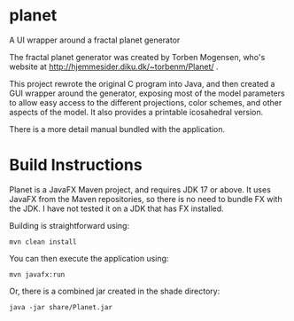# planet
A UI wrapper around a fractal planet generator

The fractal planet generator was created by Torben Mogensen, who's website at
http://hjemmesider.diku.dk/~torbenm/Planet/ .

This project rewrote the original C program into Java, and then created a GUI
wrapper around the generator, exposing most of the model parameters to allow
easy access to the different projections, color schemes, and other aspects 
of the model. It also provides a printable icosahedral version.

There is a more detail manual bundled with the application.


# Build Instructions

Planet is a JavaFX Maven project, and requires JDK 17 or above. It uses JavaFX
from the Maven repositories, so there is no need to bundle FX with the JDK. I 
have not tested it on a JDK that has FX installed.

Building is straightforward using:

    mvn clean install

You can then execute the application using:

    mvn javafx:run

Or, there is a combined jar created in the shade directory:

    java -jar share/Planet.jar


